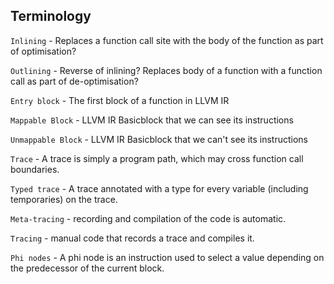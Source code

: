 ## Terminology

`Inlining` - Replaces a function call site with the body of the function as part of optimisation?

`Outlining` - Reverse of inlining? Replaces  body of a function with a function call as part of de-optimisation?

`Entry block` - The first block of a function in LLVM IR

`Mappable Block` - LLVM IR Basicblock that we can see its instructions

`Unmappable Block` - LLVM IR Basicblock that we can't see its instructions

`Trace` - A trace is simply a program path, which may cross function call boundaries.

`Typed trace` - A trace annotated with a type for every variable (including temporaries) on the trace.

`Meta-tracing` - recording and compilation of the code is automatic.

`Tracing` - manual code that records a trace and compiles it.

`Phi nodes` - A phi node is an instruction used to select a value depending on the predecessor of the current block.

